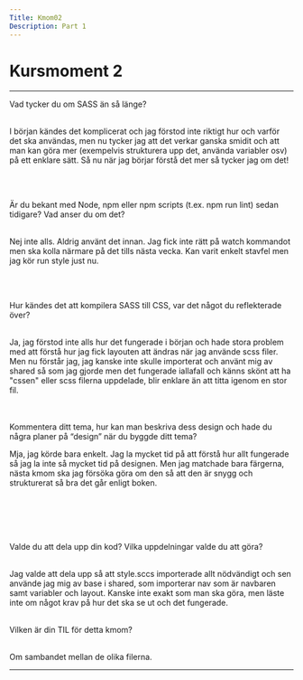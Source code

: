 ```yaml
---
Title: Kmom02
Description: Part 1
---
```


Kursmoment 2
==================

---


Vad tycker du om SASS än så länge?
<br><br>

I början kändes det komplicerat och jag förstod inte riktigt hur och varför det ska användas, men nu tycker jag att det verkar ganska smidit och att man kan göra mer (exempelvis strukturera upp det, använda variabler osv) på ett enklare sätt. Så nu när jag börjar förstå det mer så tycker jag om det! 

<br><br>

Är du bekant med Node, npm eller npm scripts (t.ex. npm run lint) sedan tidigare? Vad anser du om det?
<br><br>

Nej inte alls. Aldrig använt det innan. Jag fick inte rätt på watch kommandot men ska kolla närmare på det tills nästa vecka. Kan varit enkelt stavfel men jag kör run style just nu.

<br><br>

Hur kändes det att kompilera SASS till CSS, var det något du reflekterade över?
<br><br>

Ja, jag förstod inte alls hur det fungerade i början och hade stora problem med att förstå hur jag fick layouten att ändras när jag använde scss filer. Men nu förstår jag, jag kanske inte skulle importerat och använt mig av shared så som jag gjorde men det fungerade iallafall och känns skönt att ha "cssen" eller scss filerna uppdelade, blir enklare än att titta igenom en stor fil.

<br><br>
Kommentera ditt tema, hur kan man beskriva dess design och hade du några planer på “design” när du byggde ditt tema?

Mja, jag körde bara enkelt. Jag la mycket tid på att förstå hur allt fungerade så jag la inte så mycket tid på designen. Men jag matchade bara färgerna, nästa kmom ska jag försöka göra om den så att den är snygg och strukturerat så bra det går enligt boken.

<br><br>

<br><br>
Valde du att dela upp din kod? Vilka uppdelningar valde du att göra?
<br><br>

Jag valde att dela upp så att style.sccs importerade allt nödvändigt och sen använde jag mig av base i shared, som importerar nav som är navbaren samt variabler och layout.
Kanske inte exakt som man ska göra, men läste inte om något krav på hur det ska se ut och det fungerade.
<br><br>

Vilken är din TIL för detta kmom?
<br><br>

Om sambandet mellan de olika filerna.


---